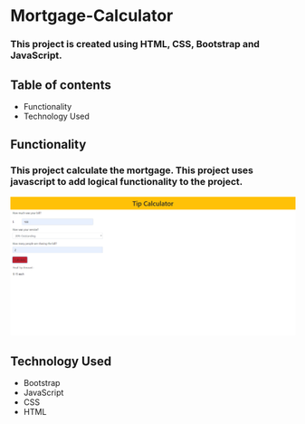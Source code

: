 # Mortgage-Calculator

### This project is created using HTML, CSS, Bootstrap and JavaScript.

## Table of contents

- Functionality
- Technology Used

## Functionality

###  This project calculate the mortgage. This project uses javascript to add logical functionality to the project.

![srceen shot](https://raw.githubusercontent.com/amitverma07/Tip-Calculator/master/Capture.png)

## Technology Used

- Bootstrap
- JavaScript
- CSS
- HTML